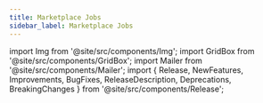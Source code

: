 ```yaml
---
title: Marketplace Jobs
sidebar_label: Marketplace Jobs
---
```


import Img from '@site/src/components/Img';
import GridBox from '@site/src/components/GridBox';
import Mailer from '@site/src/components/Mailer';
import { Release, NewFeatures, Improvements, BugFixes, ReleaseDescription, Deprecations, BreakingChanges } from '@site/src/components/Release';

<Mailer/>

<Release version="3.13.0 - Data Compaction Job" date="October 20, 2025">
  <Improvements>  
  </Improvements>
</Release>